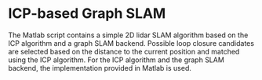 # ICP-based Graph SLAM
The Matlab script contains a simple 2D lidar SLAM algorithm based on the ICP algorithm and a graph SLAM backend.
Possible loop closure candidates are selected based on the distance to the current position and matched using the ICP algorithm.
For the ICP algorithm and the graph SLAM backend, the implementation provided in Matlab is used.
